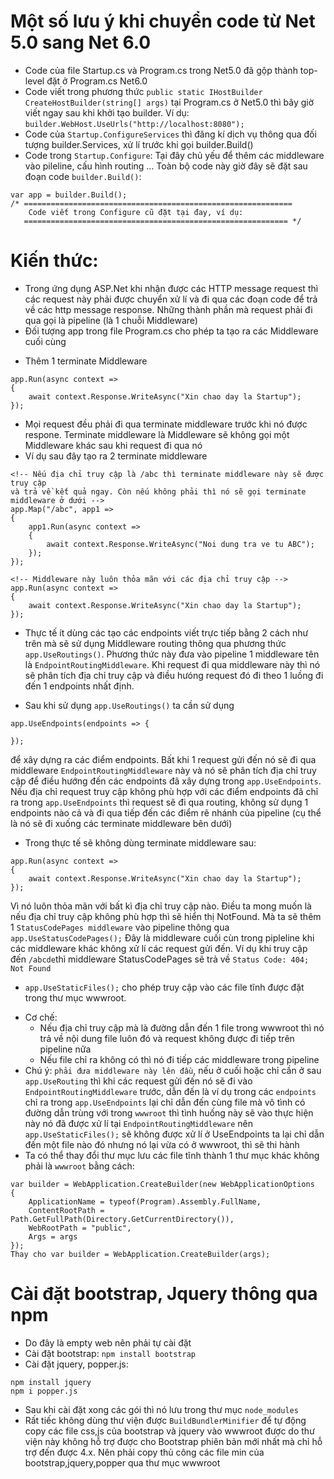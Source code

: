 # Một số lưu ý khi chuyển code từ Net 5.0 sang Net 6.0
- Code của file Startup.cs và Program.cs trong Net5.0 đã gộp thành top-level đặt ở Program.cs Net6.0
- Code viết trong phương thức `public static IHostBuilder CreateHostBuilder(string[] args)` tại Program.cs ở Net5.0 thì bây giờ viết ngay sau khi khởi tạo builder. Ví dụ: `builder.WebHost.UseUrls("http://localhost:8080");`
- Code của `Startup.ConfigureServices` thì đăng kí dịch vụ thông qua đối tượng builder.Services, xử lí trước khi gọi builder.Build()
- Code trong `Startup.Configure`: Tại đây chủ yếu để thêm các middleware vào pileline, cấu hình routing ... Toàn bộ code này giờ đây sẽ đặt sau đoạn code `builder.Build()`:

```
var app = builder.Build();
/* ============================================================
    Code viết trong Configure cũ đặt tại đay, ví dụ:
   =========================================================== */
```
# Kiến thức:
- Trong ứng dụng ASP.Net khi nhận được các HTTP message request thì các request này phải được chuyển xử lí và đi qua các đoạn code để trả về các http message response. Những thành phần mà request phải đi qua gọi là pipeline (là 1 chuỗi Middleware)
- Đối tượng app trong file Program.cs cho phép ta tạo ra các Middleware cuối cùng
+ Thêm 1 terminate Middleware
```
app.Run(async context =>
{
    await context.Response.WriteAsync("Xin chao day la Startup");
});
```
+ Mọi request đều phải đi qua terminate middleware trước khi nó được respone. Terminate middleware là Middleware sẽ không gọi một Middleware khác sau khi request đi qua nó
+ Ví dụ sau đây tạo ra 2 terminate middleware
```
<!-- Nếu địa chỉ truy cập là /abc thì terminate middleware này sẽ được truy cập
và trả về kết quả ngay. Còn nếu không phải thì nó sẽ gọi terminate middleware ở dưới -->
app.Map("/abc", app1 =>
{
    app1.Run(async context =>
    {
        await context.Response.WriteAsync("Noi dung tra ve tu ABC");
    });
});

<!-- Middleware này luôn thỏa mãn với các địa chỉ truy cập -->
app.Run(async context =>
{
    await context.Response.WriteAsync("Xin chao day la Startup");
});
```

- Thực tế ít dùng các tạo các endpoints viết trực tiếp bằng 2 cách như trên mà sẽ sử dụng Middleware routing thông qua phương thức `app.UseRoutings()`. Phương thức này đưa vào pipeline 1 middleware tên là `EndpointRoutingMiddleware`. Khi request đi qua middleware này thì nó sẽ phân tích địa chỉ truy cập và điều hưóng request đó đi theo 1 luồng đi đến 1 endpoints nhất định. 
+ Sau khi sử dụng `app.UseRoutings()` ta cần sử dụng 
```
app.UseEndpoints(endpoints => {

});
```
để xây dựng ra các điểm endpoints. Bất khi 1 request gửi đến nó sẽ đi qua middleware `EndpointRoutingMiddleware` này và nó sẽ phân tích địa chỉ truy cập để điều hướng đến các endpoints đã xây dựng trong `app.UseEndpoints`. Nếu địa chỉ request truy cập không phù hợp với các điểm endpoints đã chỉ ra trong `app.UseEndpoints` thì request sẽ đi qua routing, không sử dụng 1 endpoints nào cả và đi qua tiếp đến các điểm rẽ nhánh của pipeline (cụ thể là nó sẽ đi xuống các terminate middleware bên dưới)
+ Trong thực tế sẽ không dùng terminate middleware sau:
```
app.Run(async context =>
{
    await context.Response.WriteAsync("Xin chao day la Startup");
});
```

Vì nó luôn thỏa mãn với bất kì địa chỉ truy cập nào. Điều ta mong muốn là nếu địa chỉ truy cập không phù hợp thì sẽ hiển thị NotFound. Mà ta sẽ thêm 1 `StatusCodePages middleware` vào pipeline thông qua `app.UseStatusCodePages();` Đây là middleware cuối cùn trong pipleline khi các middleware khác không xử lí các request gửi đến. Ví dụ khi truy cập đến `/abcde`thì middleware StatusCodePages sẽ trả về `Status Code: 404; Not Found`

- `app.UseStaticFiles();` cho phép truy cập vào các file tĩnh được đặt trong thư mục wwwroot.
+ Cơ chế:
    * Nếu địa chỉ truy cập mà là đường dẫn đến 1 file trong wwwroot thì 
nó trả về nội dung file luôn đó và request không được đi tiếp trên pipeline nữa
    * Nếu file chỉ ra không có thì nó đi tiếp các middleware trong pipeline
+ Chú ý: `phải đưa middleware này lên đầu`, nếu ở cuối hoặc chỉ cần ở sau `app.UseRouting` thì khi các request gửi đến nó sẽ đi vào `EndpointRoutingMiddleware` trước, dẫn đến là ví dụ trong các `endpoints` chỉ ra trong `app.UseEndpoints` lại chỉ dẫn đến cùng file mà vô tình có đường dẫn trùng với trong `wwwroot` thì tình huống này sẽ vào thực hiện này nó đã được xử lí tại `EndpointRoutingMiddleware` nên `app.UseStaticFiles();` sẽ không được xử lí 
ở UseEndpoints ta lại chỉ dẫn đến một file nào đó nhưng nó lại vừa có ở wwwroot, thì sẽ thi hành 
+ Ta có thể thay đổi thư mục lưu các file tĩnh thành 1 thư mục khác không phải là `wwwroot` bằng cách:
```
var builder = WebApplication.CreateBuilder(new WebApplicationOptions
{
    ApplicationName = typeof(Program).Assembly.FullName,
    ContentRootPath = Path.GetFullPath(Directory.GetCurrentDirectory()),
    WebRootPath = "public",
    Args = args
});
Thay cho var builder = WebApplication.CreateBuilder(args);
```

# Cài đặt bootstrap, Jquery thông qua npm
- Do đây là empty web nên phải tự cài đặt
- Cài đặt bootstrap: `npm install bootstrap`
- Cài đặt jquery, popper.js:
```
npm install jquery
npm i popper.js
```
- Sau khi cài đặt xong các gói thì nó lưu trong thư mục `node_modules`
- Rất tiếc không dùng thư viện được `BuildBundlerMinifier` để tự động copy các file css,js của bootstrap và jquery
vào wwwroot được do thư viện này không hỗ trợ được cho Bootstrap phiên bản mới nhất mà chỉ hỗ trợ đến được 4.x. Nên phải copy thủ công các file min của bootstrap,jquery,popper qua thư mục wwwroot